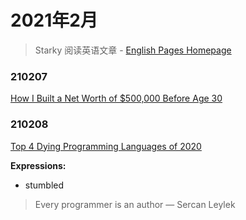 # 2021年2月

> Starky 阅读英语文章  - [English Pages Homepage](https://growth.starky99.com/#/EnglishPages/Homepage)

### 210207

[How I Built a Net Worth of $500,000 Before Age 30](https://medium.com/makingofamillionaire/how-i-built-a-net-worth-of-500-000-before-age-30-502200443171)

### 210208

[Top 4 Dying Programming Languages of 2020](https://levelup.gitconnected.com/top-4-dying-programming-languages-of-2020-1a4149753e92)

**Expressions:** 

- stumbled

> Every programmer is an author — Sercan Leylek